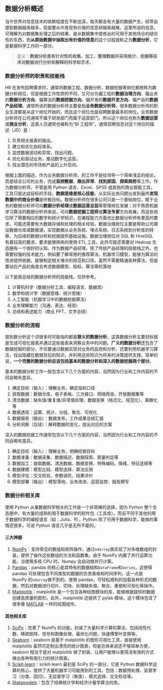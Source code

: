 ## 数据分析概述

当今世界对信息技术的依赖程度在不断加深，每天都会有大量的数据产生，经常会感到数据越来越多，但是要从中发现有价值的信息却越来越难。这里所说的信息，可理解为对数据集处理之后的结果，是从数据集中提炼出的可用于其他场合的结论性的东西，而**从原始数据中抽取出有价值的信息**的这个过程就称之为**数据分析**，它是数据科学工作的一部分。

> 定义：**数据分析是有针对性的收集、加工、整理数据并采用统计、挖掘等技术对数据进行分析和解释的科学和艺术**。

### 数据分析师的职责和技能栈

HR 在发布招聘需求时，通常将数据工程、数据分析、数据挖掘等岗位都统称为数据分析岗位，但是根据工作性质的不同，又可分为偏工程的**数据治理方向**、偏业务的**数据分析方向**、偏算法的**数据挖掘方向**、偏开发的**数据开发方向**、偏产品的**数据产品经理**。通常所说的数据分析师主要是指**业务数据分析师**，很多数据分析师的职业生涯都是从这个岗位开始的，而且这个岗位也是招聘数量最多的岗位。业务数据分析师在公司通常不属于研发部门而属于运营部门，所以这个岗位也称为**数据运营**或**商业分析**，这类人员通常也被称为“BI 工程师”。通常招聘信息对这个岗位的描述（JD）是：

1. 负责相关报表的输出。
2. 建立和优化指标体系。
3. 监控数据波动和异常，找出问题。
4. 优化和驱动业务，推动数字化运营。
5. 找出潜在的市场和产品的上升空间。

根据上面的描述，作为业务数据分析师，的工作不是给领导一个简单浅显的结论，而是结合公司的业务，完成**监控数据**、**揪出异常**、**找到原因**、**探索趋势**等工作。作为数据分析师，不管是用 Python 语言、Excel、SPSS 或其他的商业智能工具，工具只是达成目标的手段，**数据思维是核心技能**，从实际业务问题出发到最终**发现数据中的商业价值**是终极目标。数据分析师在很多公司只是一个基础岗位，精于业务的数据分析师可向**数据分析经理**或**数据运营总监**等管理岗位发展；对于熟悉机器学习算法的数据分析师来说，可向**数据挖掘工程师**或**算法专家**方向发展，而这些岗位除了需要相应的数学和统计学知识，在编程能力方面也比数据分析师有更高的要求，可能还需要有大数据存储和处理的相关经验。数据治理岗位主要是帮助公司建设数据仓库或数据湖，实现数据从业务系统、埋点系统、日志系统到分析库的转移，为后续的数据分析和挖掘提供基础设施。数据治理岗位对 SQL 和 HiveSQL 有着较高的要求，要求能够熟练的使用 ETL 工具，此外可能还需要对 Hadoop 生态圈有一个很好的认知。作为数据产品经理，除了传统产品经理的技能栈之外，也需要较强的技术能力，例如要了解常用的推荐算法、机器学习模型，能够为算法的改进提供依据，能够制定相关埋点的规范和口径，虽然不需要精通各种算法，但是要站在产品的角度去考虑数据模型、指标、算法等的落地

以下是我总结的数据分析师的技能栈，仅供参考。

1. 计算机科学（数据分析工具、编程语言、数据库）
2. 数学和统计学（数据思维、统计思维）
3. 人工智能（机器学习中的数据挖掘算法）
4. 业务理解能力（沟通、表达、经验）
5. 总结和表述能力（商业 PPT、文字总结）

### 数据分析的流程

提到数分析这个词很多时可能指的都是**狭义的数据分析**，这类数据分析主要目标就是生成可视化报表并通过这些报表来洞察业务中的问题。**广义的数据分析**还包含了数据挖掘的部分，不仅要通过数据实现对业务的监控和分析，还要利用机器学习算法，找出隐藏在数据背后的知识，并利用这些知识为将来的决策提供支撑。简单的说，**一个完整的数据分析应该包括基本的数据分析和深入的数据挖掘两个部分**。

基本的数据分析工作一般包含以下几个方面的内容，当然因为行业和工作内容的不同会略有差异。

1. 确定目标（输入）：理解业务，确定指标口径
2. 获取数据：数据仓库、电子表格、三方接口、网络爬虫、开放数据集等
3. 清洗数据：缺失值/重复值/异常值处理、数据变换（格式化、规范化）、离散化等
4. 数据透视：运算、统计、分组、聚合、可视化
5. 数据报告（输出）：数据发布，工作成果总结汇报
6. 分析洞察（后续）：解释数据的变化，提出对应的方案

深入的数据挖掘工作通常包含以下几个方面的内容，当然因为行业和工作内容的不同会略有差异。

1. 确定目标（输入）：理解业务，明确挖掘目标
2. 数据准备：数据采集、数据描述、数据探索、质量判定等
3. 数据加工：提取数据、清洗数据、数据变换、特殊编码、降维、特征选择等
4. 数据建模：模型比较、模型选择、算法应用
5. 模型评估：交叉检验、参数调优、结果评价
6. 模型部署（输出）：模型落地、业务改进、运营监控、报告撰写

### 数据分析相关库

使用 Python 从事数据科学相关的工作是一个非常棒的选择，因为 Python 整个生态圈中，有大量的成熟的用于数据科学的软件包（工具库）。而且不同于其他的用于数据科学的编程语言（如：Julia、R），Python 除了可用于数据科学，能做的事情还很多，可说 Python 语言几乎是无所不能的。

#### 三大神器

1. [NumPy](https://numpy.org/)：支持常见的数组和矩阵操作，通过`ndarray`类实现了对多维数组的封装，提供了操作这些数组的方法和函数集。由于 NumPy 内置了并行运算功能，当使用多核 CPU 时，Numpy 会自动做并行计算。
2. [Pandas](https://pandas.pydata.org/)：pandas 的核心是其特有的数据结构`DataFrame`和`Series`，这使得 pandas 可处理包含不同类型的数据的负责表格和时间序列，这一点是 NumPy 的`ndarray`做不到的。使用 pandas，可轻松顺利的加载各种形式的数据，然后对数据进行切片、切块、处理缺失值、聚合、重塑和可视化等操作。
3. [Matplotlib](https://matplotlib.org/)：matplotlib 是一个包含各种绘图模块的库，能够根据提供的数据创建高质量的图形。此外，matplotlib 还提供了 pylab 模块，这个模块包含了很多像 [MATLAB](https://www.mathworks.com/products/matlab.html) 一样的绘图组件。

#### 其他相关库

1. [SciPy](https://scipy.org/)：完善了 NumPy 的功能，封装了大量科学计算的算法，包括线性代数、稀疏矩阵、信号和图像处理、最优化问题、快速傅里叶变换等。
2. [Seaborn](https://seaborn.pydata.org/)：seaborn 是基于 matplotlib 的图形可视化工具，直接使用 matplotlib 虽然可定制出漂亮的统计图表，但是总体来说还不够简单方便，seaborn 相当于是对 matplotlib 做了封装，让用户能够以更简洁有效的方式做出各种有吸引力的统计图表。
3. [Scikit-learn](https://scikit-learn.org/)：scikit-learn 最初是 SciPy 的一部分，它是 Python 数据科学运算的核心，提供了大量机器学习可能用到的工具，包括：数据预处理、监督学习（分类、回归）、无监督学习（聚类）、模式选择、交叉检验等。
4. [Statsmodels](https://www.statsmodels.org/stable/index.html)：包含了经典统计学和经济计量学算法的库。
